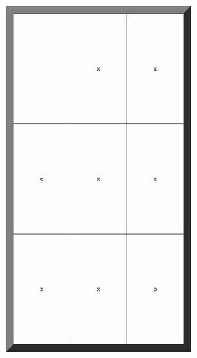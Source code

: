 <!-- Do not move the table content into multiple lines; keep it in a single line -->
<font size="7">
<table style="text-align:center" border="20">
 
  <tr align="center" height="300"><td width="300"></td><td width="300">x</td><td width="300">x</td></tr>
  <tr align="center" height="300"><td>o</td><td>x</td><td>x</td></tr><tr align="center" height="300"><td>x</td>
  <td>x</td><td>o</td></tr>
 
</table>
</font>
